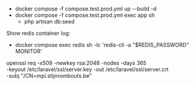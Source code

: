 - docker compose -f compose.test.prod.yml up --build -d
- docker compose -f compose.test.prod.yml exec app sh
    - php artisan db:seed

Show redis container log:
- docker compose exec redis sh -lc 'redis-cli -a "$REDIS_PASSWORD" MONITOR'

openssl req -x509 -newkey rsa:2048 -nodes -days 365 \
  -keyout /etc/laravel/ssl/server.key -out /etc/laravel/ssl/server.crt \
  -subj "/CN=mpi.stijnrombouts.be"
